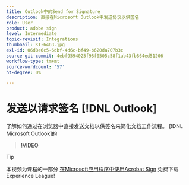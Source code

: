 ```yaml
---
title: Outlook中的Send for Signature
description: 直接在Microsoft Outlook中发送协议以供签名
role: User
product: adobe sign
level: Intermediate
topic-revisit: Integrations
thumbnail: KT-6463.jpg
exl-id: 06d8e6c5-6dbf-4d6c-bf49-b620da707b3c
source-git-commit: 4ebf9594025f98f0505c58f1ab43fb864ed51206
workflow-type: tm+mt
source-wordcount: '57'
ht-degree: 0%

---
```


# 发送以请求签名 [!DNL Outlook]

了解如何通过在浏览器中直接发送文档以供签名来简化文档工作流程。 [!DNL Microsoft Outlook]的

>[!VIDEO](https://video.tv.adobe.com/v/37839?quality=12&learn=on&hidetitle=true)

>[!TIP]
>
>本视频为课程的一部分 [在Microsoft应用程序中使用Acrobat Sign](https://experienceleague.adobe.com/?recommended=Sign-U-1-2020.2) 免费下载Experience League!
